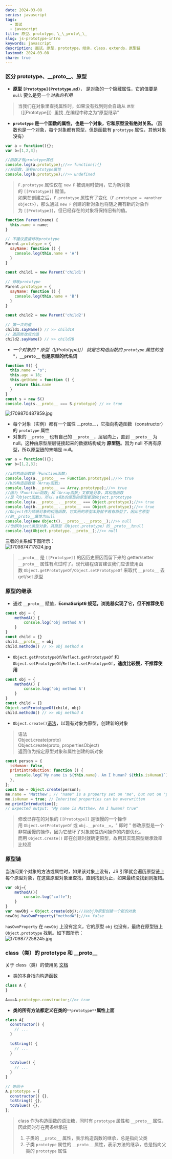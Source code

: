 ```yaml
---  
date: 2024-03-08  
series: javascript  
tags:  
  - 面试  
  - javascript  
title: 原型、prototype、\_\_proto\_\_  
slug: js-prototype-intro  
keywords: javascript  
description: 面试，原型，prototype，继承，class，extends，原型链  
lastmod: 2024-03-08  
share: true  
---  
```

  
### 区分 prototype、\_\_proto\_\_、原型  
  
- **原型 ``[Prototype](Prototype.md)``**， 是对象的一个隐藏属性，它的值要是 `null` 要么是另一个*对象的引用*  
  
> 当我们在对象里查找属性时，如果没有找到则会自动从 `原型`（\[\[Prototype\]\]）里找 ,在编程中称之为“原型继承”  
  
- **`prototype` 是一个函数的属性，也是一个对象，它和原型没有绝对关系。**（函数也是一个对象，每个对象都有原型，但是函数有 `prototype` 属性，其他对象没有）  
  
```javascript  
var a = function(){};  
var b=[1,2,3];  
  
//函数才有prototype属性  
console.log(a.prototype);//>> function(){}  
//非函数，没有prototype属性  
console.log(b.prototype);//>> undefined  
```  
  
>`F.prototype` 属性仅在 `new F` 被调用时使用，它为新对象的 `[[Prototype]]` 赋值。  
>如果在创建之后，`F.prototype` 属性有了变化（`F.prototype = <another object>`），那么通过 `new F` 创建的新对象也将随之拥有新的对象作为 `[[Prototype]]`，但已经存在的对象将保持旧有的值。  
  
```javascript  
function Parent(name) {  
  this.name = name;  
}  
  
// 不建议直接修改prototype  
Parent.prototype = {  
  sayName: function () {  
    console.log(this.name + 'A')  
  }  
}  
  
const child1 = new Parent('child1')  
  
// 修改prototype  
Parent.prototype = {  
  sayName: function () {  
    console.log(this.name + 'B')  
  }  
}  
  
const child2 = new Parent('child2')  
  
// 第一次的值  
child1.sayName() // >> child1A  
// 返回修改后的值  
child2.sayName() // >> child2B  
```  
  
- **一个对象的 * 原型（\[\[Prototype\]\]）* 就是它构造函数的 `prototype` 属性的值**，**`__proto__` 也是原型的代名词**  
  
```javascript  
function S() {  
  this.name = "s";  
  this.age = 18;  
  this.getName = function () {  
    return this.name  
  }  
}  
const s = new S()  
console.log(s.__proto__ === S.prototype) // >> true  
```  
  
![1709870487859.jpg](../../static/images/1709870487859.jpg)  
- 每个对象（实例）都有一个属性 \_\_proto\_\_，它指向构造函数（constructor）的 `prototype` 属性  
- 对象的 `__proto__` 也有自己的 `__proto__`，层层向上，直到 `__proto__` 为 null。这种由原型层层链接起来的数据结构成为 **原型链**。因为 null 不再有原型，所以原型链的末端是 null。  
  
```javascript  
var a = function(){};  
var b=[1,2,3];  
  
//a的构造函数是「Function函数」  
console.log(a.__proto__ == Function.prototype);//>> true  
//b的构造函数是「Array函数」  
console.log(b.__proto__ == Array.prototype);//>> true  
//因为「Function函数」和「Array函数」又都是对象，其构造函数  
//是「Object函数」，所以，a和b的原型的原型都是Object.prototype  
console.log(a.__proto__.__proto__ === Object.prototype);//>> true  
console.log(b.__proto__.__proto__ === Object.prototype);//>> true  
//Object作为顶级对象的构造函数，它实例的原型本身就不再有原型了，因此它原型  
//的__proto__属性为null  
console.log(new Object().__proto__.__proto__);//>> null  
//也即Object类型对象，其原型（Object.prototype）的__proto__为null  
console.log(Object.prototype.__proto__);//>> null  
```  
  
三者的关系如下图所示：  
![1709874717824.jpg](../../static/images/1709874717824.jpg)  
  
>`__proto__` 是 `[[Prototype]]` 的因历史原因而留下来的 getter/setter  
>`__proto__` 属性有点过时了。现代编程语言建议我们应该使用函数 `Object.getPrototypeOf/Object.setPrototypeOf` 来取代 `__proto__` 去 get/set 原型  
  
### 原型的继承  
  
- 通过 `__proto__` 赋值，**EcmaScript6 规范，浏览器实现了它，但不推荐使用**  
  
```javascript  
const obj = {  
	methodA() {  
		console.log('obj method A')  
	}  
}  
const child = {}  
child.__proto__ = obj  
child.methodA() // >> obj method A  
```  
  
- `Object.getPrototypeOf`/`Reflect.getPrototypeOf` 和 `Object.setPrototypeOf`/`Reflect.setPrototypeOf`，**速度比较慢，不推荐使用**  
  
```javascript  
const obj = {  
	methodA() {  
		console.log('obj method A')  
	}  
}  
const child = {}  
Object.setPrototypeOf(child, obj)  
child.methodA() // >> obj method A  
```  
  
- `Object.create()`[语法](https://developer.mozilla.org/zh-CN/docs/Web/JavaScript/Reference/Global_Objects/Object/create)，以现有对象为原型，创建新的对象  
  
>语法  
Object.create(proto)  
Object.create(proto, propertiesObject)  
>返回值为指定原型对象和属性创建的新对象  
  
```javascript  
const person = {  
  isHuman: false,  
  printIntroduction: function () {  
    console.log(`My name is ${this.name}. Am I human? ${this.isHuman}`);  
  },  
};  
const me = Object.create(person);  
me.name = 'Matthew'; // "name" is a property set on "me", but not on "person"  
me.isHuman = true; // Inherited properties can be overwritten  
me.printIntroduction();  
// Expected output: "My name is Matthew. Am I human? true"  
```  
  
>修改已存在的对象的 `[[Prototype]]` 是很慢的一个操作  
>用 `Object.setPrototypeOf` 或 `obj.__proto__=`，" 即时 " 修改原型是一个非常缓慢的操作，因为它破坏了对象属性访问操作的内部优化。  
>而用 `Object.create()` 即在创建时就确定原型，故用其实现原型继承效率比较高  
  
### 原型链  
  
当访问某个对象的方法或属性时，如果该对象上没有，JS 引擎就会遍历原型链上每个原型对象，在这些原型对象里查找，直到找到为止，如果最终没找到则报错。  
  
```javascript  
var obj={  
    methodA(){  
        console.log("coffe");  
    }  
}  
var newObj = Object.create(obj);//以obj为原型创建一个新的对象  
newObj.hasOwnProperty("methodA");//>> false  
```  
  
`hasOwnProperty` 在 `newObj` 上没有定义，它的原型 `obj` 也没有，最终在原型链上 `Object.prototype` 找到。如下图所示：  
![1709877258245.jpg](../../static/images/1709877258245.jpg)  
  
### class（类）的 prototype 和 \_\_proto\_\_  
  
关于 class（类）的使用见 [文档](https://developer.mozilla.org/zh-CN/docs/Web/JavaScript/Reference/Classes)  
- 类的本身指向构造函数  
  
```javascript  
class A {  
}  
  
A===A.prototype.constructor;//>> true  
```  
  
- **类的所有方法都定义在类的**`**prototype**`**属性上面**  
  
```javascript  
class A{  
  constructor() {  
    // ...  
  }  
  
  toString() {  
    // ...  
  }  
  
  toValue() {  
    // ...  
  }  
}  
  
// 等同于  
A.prototype = {  
  constructor() {},  
  toString() {},  
  toValue() {},  
};  
```  
  
>class 作为构造函数的语法糖，同时有 `prototype` 属性和 `__proto__` 属性，因此同时存在两条继承链  
>1. 子类的 `__proto__` 属性，表示构造函数的继承，总是指向父类  
>2. 子类 `prototype` 属性的 `__proto__` 属性，表示方法的继承，总是指向父类的 `prototype` 属性  
